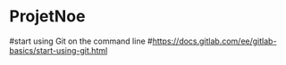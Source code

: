 # ProjetNoe

#start using Git on the command line
#https://docs.gitlab.com/ee/gitlab-basics/start-using-git.html
